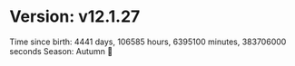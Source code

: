 # Version: v12.1.27
Time since birth: 4441 days, 106585 hours, 6395100 minutes, 383706000 seconds
Season: Autumn 🍁

